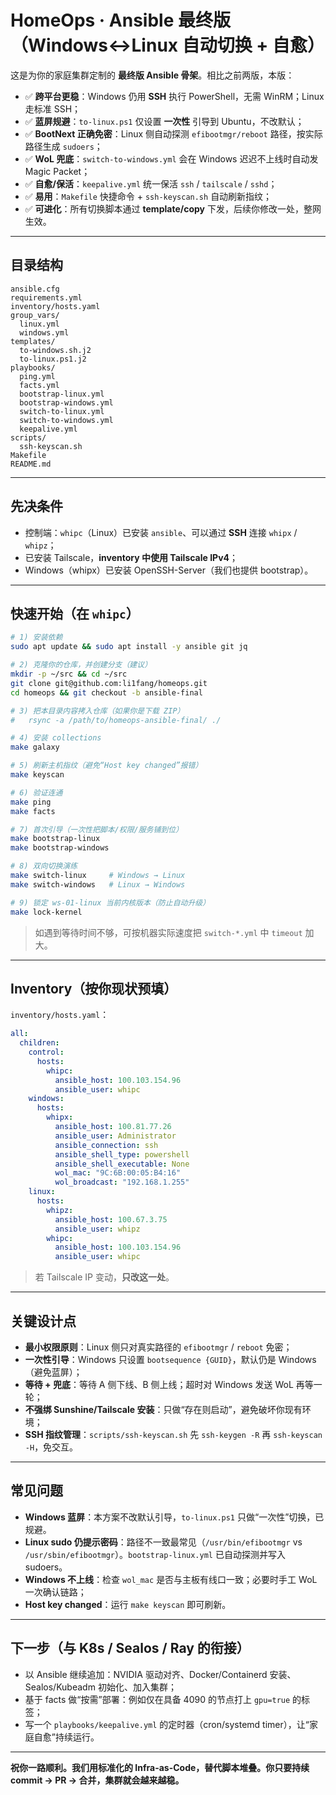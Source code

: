 # HomeOps · Ansible 最终版（Windows↔Linux 自动切换 + 自愈）

这是为你的家庭集群定制的 **最终版 Ansible 骨架**。相比之前两版，本版：

- ✅ **跨平台更稳**：Windows 仍用 **SSH** 执行 PowerShell，无需 WinRM；Linux 走标准 SSH；
- ✅ **蓝屏规避**：`to-linux.ps1` 仅设置 **一次性** 引导到 Ubuntu，不改默认；
- ✅ **BootNext 正确免密**：Linux 侧自动探测 `efibootmgr/reboot` 路径，按实际路径生成 `sudoers`；
- ✅ **WoL 兜底**：`switch-to-windows.yml` 会在 Windows 迟迟不上线时自动发 Magic Packet；
- ✅ **自愈/保活**：`keepalive.yml` 统一保活 `ssh` / `tailscale` / `sshd`；
- ✅ **易用**：`Makefile` 快捷命令 + `ssh-keyscan.sh` 自动刷新指纹；
- ✅ **可进化**：所有切换脚本通过 **template/copy** 下发，后续你修改一处，整网生效。

---

## 目录结构

```
ansible.cfg
requirements.yml
inventory/hosts.yaml
group_vars/
  linux.yml
  windows.yml
templates/
  to-windows.sh.j2
  to-linux.ps1.j2
playbooks/
  ping.yml
  facts.yml
  bootstrap-linux.yml
  bootstrap-windows.yml
  switch-to-linux.yml
  switch-to-windows.yml
  keepalive.yml
scripts/
  ssh-keyscan.sh
Makefile
README.md
```

---

## 先决条件

- 控制端：`whipc`（Linux）已安装 `ansible`、可以通过 **SSH** 连接 `whipx` / `whipz`；
- 已安装 Tailscale，**inventory 中使用 Tailscale IPv4**；
- Windows（whipx）已安装 OpenSSH-Server（我们也提供 bootstrap）。

---

## 快速开始（在 `whipc`）

```bash
# 1) 安装依赖
sudo apt update && sudo apt install -y ansible git jq

# 2) 克隆你的仓库，并创建分支（建议）
mkdir -p ~/src && cd ~/src
git clone git@github.com:li1fang/homeops.git
cd homeops && git checkout -b ansible-final

# 3) 把本目录内容拷入仓库（如果你是下载 ZIP）
#   rsync -a /path/to/homeops-ansible-final/ ./

# 4) 安装 collections
make galaxy

# 5) 刷新主机指纹（避免“Host key changed”报错）
make keyscan

# 6) 验证连通
make ping
make facts

# 7) 首次引导（一次性把脚本/权限/服务铺到位）
make bootstrap-linux
make bootstrap-windows

# 8) 双向切换演练
make switch-linux     # Windows → Linux
make switch-windows   # Linux → Windows

# 9) 锁定 ws-01-linux 当前内核版本（防止自动升级）
make lock-kernel
```

> 如遇到等待时间不够，可按机器实际速度把 `switch-*.yml` 中 `timeout` 加大。

---

## Inventory（按你现状预填）

`inventory/hosts.yaml`：
```yaml
all:
  children:
    control:
      hosts:
        whipc:
          ansible_host: 100.103.154.96
          ansible_user: whipc
    windows:
      hosts:
        whipx:
          ansible_host: 100.81.77.26
          ansible_user: Administrator
          ansible_connection: ssh
          ansible_shell_type: powershell
          ansible_shell_executable: None
          wol_mac: "9C:6B:00:05:B4:16"
          wol_broadcast: "192.168.1.255"
    linux:
      hosts:
        whipz:
          ansible_host: 100.67.3.75
          ansible_user: whipz
        whipc:
          ansible_host: 100.103.154.96
          ansible_user: whipc
```

> 若 Tailscale IP 变动，**只改这一处**。

---

## 关键设计点

- **最小权限原则**：Linux 侧只对真实路径的 `efibootmgr` / `reboot` 免密；
- **一次性引导**：Windows 只设置 `bootsequence {GUID}`，默认仍是 Windows（避免蓝屏）；
- **等待 + 兜底**：等待 A 侧下线、B 侧上线；超时对 Windows 发送 WoL 再等一轮；
- **不强绑 Sunshine/Tailscale 安装**：只做“存在则启动”，避免破坏你现有环境；
- **SSH 指纹管理**：`scripts/ssh-keyscan.sh` 先 `ssh-keygen -R` 再 `ssh-keyscan -H`，免交互。

---

## 常见问题

- **Windows 蓝屏**：本方案不改默认引导，`to-linux.ps1` 只做“一次性”切换，已规避。
- **Linux sudo 仍提示密码**：路径不一致最常见（`/usr/bin/efibootmgr` vs `/usr/sbin/efibootmgr`）。`bootstrap-linux.yml` 已自动探测并写入 sudoers。
- **Windows 不上线**：检查 `wol_mac` 是否与主板有线口一致；必要时手工 WoL 一次确认链路；
- **Host key changed**：运行 `make keyscan` 即可刷新。

---

## 下一步（与 K8s / Sealos / Ray 的衔接）

- 以 Ansible 继续追加：NVIDIA 驱动对齐、Docker/Containerd 安装、Sealos/Kubeadm 初始化、加入集群；
- 基于 facts 做“按需”部署：例如仅在具备 4090 的节点打上 `gpu=true` 的标签；
- 写一个 `playbooks/keepalive.yml` 的定时器（cron/systemd timer），让“家庭自愈”持续运行。

---

**祝你一路顺利。我们用标准化的 Infra-as-Code，替代脚本堆叠。你只要持续 commit → PR → 合并，集群就会越来越稳。**
